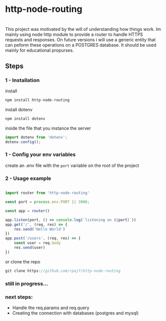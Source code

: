 # http-node-routing
# 
This project was motivated by the will of understanding how things work. Im mainly using node http module to provide a router to handle HTTPS requests and responses. On future versions i will use  a generic entity that can peform these operations on a POSTGRES database. It should be used mainly for educational propurses.
## Steps
### 1 - Installation
install 
```javascript
npm install http-node-routing
```
install dotenv
```javascript
npm install dotenv
```
inside the file that you instance the server
```javascript
import dotenv from 'dotenv';
dotenv.config();
```

### 1 - Config your env variables

create an .env file with the `port` variable on the root of the project

### 2 - Usage example

```javascript

import router from 'http-node-routing'

const port = process.env.PORT || 3000;

const app = router()

app.listen(port, () => console.log(`listening on ${port}`))
app.get('/', (req, res) => {
	res.send('Hello World')
})
app.post('/users', (req, res) => {
	const user = req.body
	res.send(user)
})

```
or clone the repo
```javascript
git clone https://github.com/rpajf/http-node-routing
```
### still in progress...
### next steps: 
- Handle the req.params and req.query 
- Creating the connection with databases (postgres and mysql)

